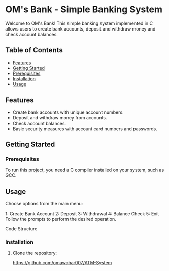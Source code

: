 # OM's Bank - Simple Banking System

Welcome to OM's Bank! This simple banking system implemented in C allows users to create bank accounts, deposit and withdraw money and check account balances.

## Table of Contents

- [Features](#features)
- [Getting Started](#getting-started)
- [Prerequisites](#prerequisites)
- [Installation](#installation)
- [Usage](#usage)

## Features

- Create bank accounts with unique account numbers.
- Deposit and withdraw money from accounts.
- Check account balances.
- Basic security measures with account card numbers and passwords.

## Getting Started

### Prerequisites

To run this project, you need a C compiler installed on your system, such as GCC.

## Usage
Choose options from the main menu:

1: Create Bank Account
2: Deposit
3: Withdrawal
4: Balance Check
5: Exit
Follow the prompts to perform the desired operation.

Code Structure

### Installation

1. Clone the repository:

   https://github.com/omawchar007/ATM-System
